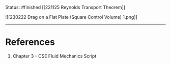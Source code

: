 Status: #finished 
[[221125 Reynolds Transport Theorem]]

![[230222 Drag on a Flat Plate (Square Control Volume) 1.png]]



---
# References
1. Chapter 3  - CSE Fluid Mechanics Script